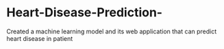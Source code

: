 # Heart-Disease-Prediction-
Created a machine learning model and its web application that can predict heart disease in patient
